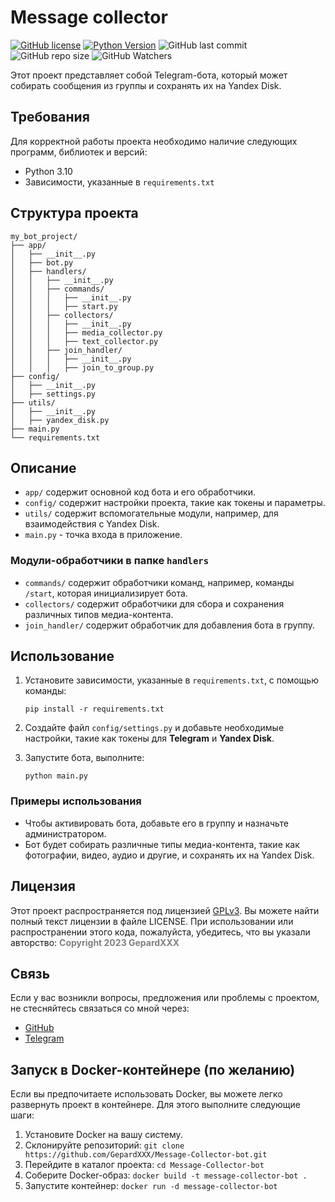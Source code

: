 # Message collector
[![GitHub license](https://img.shields.io/github/license/GepardXXX/Message-Collector-bot)](https://github.com/GepardXXX/Message-Collector-bot/blob/main/LICENSE)
[![Python Version](https://img.shields.io/badge/Python-3.10-blue.svg)](https://www.python.org/downloads/release/python-3x/)
![GitHub last commit](https://img.shields.io/github/last-commit/GepardXXX/Message-Collector-bot)
![GitHub repo size](https://img.shields.io/github/repo-size/GepardXXX/Message-Collector-bot)
![GitHub Watchers](https://img.shields.io/github/watchers/GepardXXX/Message-Collector-bot?style=social)


Этот проект представляет собой Telegram-бота, который может собирать сообщения из группы и сохранять их на Yandex Disk. 

## Требования
Для корректной работы проекта необходимо наличие следующих программ, библиотек и версий:

- Python 3.10
- Зависимости, указанные в `requirements.txt`


## Структура проекта
```
my_bot_project/
├── app/
│   ├── __init__.py
│   ├── bot.py
│   ├── handlers/
│   │   ├── __init__.py
│   │   ├── commands/
│   │   │   ├── __init__.py
│   │   │   ├── start.py
│   │   ├── collectors/
│   │   │   ├── __init__.py
│   │   │   ├── media_collector.py
│   │   │   ├── text_collector.py
│   │   ├── join_handler/
│   │   │   ├── __init__.py
│   │   │   ├── join_to_group.py
├── config/
│   ├── __init__.py
│   ├── settings.py
├── utils/
│   ├── __init__.py
│   ├── yandex_disk.py
├── main.py
└── requirements.txt
```

## Описание

- `app/` содержит основной код бота и его обработчики.
- `config/` содержит настройки проекта, такие как токены и параметры.
- `utils/` содержит вспомогательные модули, например, для взаимодействия с Yandex Disk.
- `main.py` - точка входа в приложение.

### Модули-обработчики в папке `handlers`
- `commands/` содержит обработчики команд, например, команды `/start`, которая инициализирует бота.
- `collectors/` содержит обработчики для сбора и сохранения различных типов медиа-контента.
- `join_handler/` содержит обработчик для добавления бота в группу.

## Использование

1. Установите зависимости, указанные в `requirements.txt`, с помощью команды:

   ```
   pip install -r requirements.txt
   ```

2. Создайте файл `config/settings.py` и добавьте необходимые настройки, такие как токены для __Telegram__ и __Yandex Disk__.
3. Запустите бота, выполните:
   ```
   python main.py
   ```
### Примеры использования
- Чтобы активировать бота, добавьте его в группу и назначьте администратором.
- Бот будет собирать различные типы медиа-контента, такие как фотографии, видео, аудио и другие, и сохранять их на Yandex Disk.
  
## Лицензия
Этот проект распространяется под лицензией [GPLv3](). Вы можете найти полный текст лицензии в файле LICENSE. При использовании или распространении этого кода, пожалуйста, убедитесь, что вы указали авторство:
<span style="color:gray">**Copyright 2023 GepardXXX**</span>


## Связь
Если у вас возникли вопросы, предложения или проблемы с проектом, не стесняйтесь связаться со мной через:

- [GitHub](https://github.com/GepardXXX)
- [Telegram](https://t.me/GepardXXX)


## Запуск в Docker-контейнере (по желанию)
Если вы предпочитаете использовать Docker, вы можете легко развернуть проект в контейнере. Для этого выполните следующие шаги:

1. Установите Docker на вашу систему.
2. Склонируйте репозиторий: `git clone https://github.com/GepardXXX/Message-Collector-bot.git`
3. Перейдите в каталог проекта: `cd Message-Collector-bot`
4. Соберите Docker-образ: `docker build -t message-collector-bot .`
5. Запустите контейнер: `docker run -d message-collector-bot`